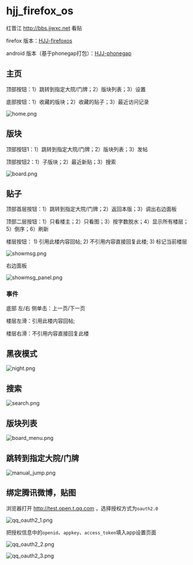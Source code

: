 hjj_firefox_os
==============

红晋江 http://bbs.jjwxc.net 看贴

firefox 版本：[HJJ-firefoxos](https://marketplace.firefox.com/app/hjj/)

android 版本（基于phonegap打包）：[HJJ-phonegap](https://build.phonegap.com/apps/1033213/share)

## 主页

顶部按钮：1）跳转到指定大院/门牌；2）版块列表；3）设置

底部按钮：1）收藏的版块；2）收藏的贴子；3）最近访问记录

![home.png](home.png)


## 版块

顶部按钮1：1）跳转到指定大院/门牌；2）版块列表；3）发帖

顶部按钮2：1）子版块；2）最近新贴；3）搜索

![board.png](board.png)

## 贴子

顶部首层按钮：1）跳转到指定大院/门牌；2）返回本版；3）调出右边面板

顶部二层按钮：1）只看楼主；2）只看图；3）按字数脱水；4）显示所有楼层；5）倒序；6）刷新

楼层按钮： 1) 引用此楼内容回帖; 2) 不引用内容直接回复此楼; 3) 标记当前楼层

![showmsg.png](showmsg.png)

右边面板

![showmsg_panel.png](showmsg_panel.png)

### 事件

底部 左/右 侧单击：上一页/下一页

楼层左滑：引用此楼内容回帖; 

楼层右滑：不引用内容直接回复此楼

## 黑夜模式

![night.png](night.png)

## 搜索

![search.png](search.png)

## 版块列表

![board_menu.png](board_menu.png)

## 跳转到指定大院/门牌

![manual_jump.png](manual_jump.png)

## 绑定腾讯微博，贴图

浏览器打开 http://test.open.t.qq.com ，选择授权方式为``oauth2.0``

![qq_oauth2_1.png](qq_oauth2_1.png)

把授权信息中的``openid``、``appkey``、``access_token``填入app设置页面

![qq_oauth2_2.png](qq_oauth2_2.png)

![qq_oauth2_3.png](qq_oauth2_3.png)
